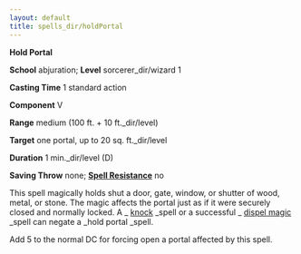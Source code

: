 ```yaml
---
layout: default
title: spells_dir/holdPortal
---
```

 **Hold Portal**

**School** abjuration; **Level** sorcerer_dir/wizard 1

**Casting Time** 1 standard action

**Component** V

**Range** medium (100 ft. + 10 ft._dir/level)

**Target** one portal, up to 20 sq. ft._dir/level

**Duration** 1 min._dir/level (D)

**Saving Throw** none; **[Spell Resistance](../../glossary#_spell-resistance)** no

This spell magically holds shut a door, gate, window, or shutter of wood, metal, or stone. The magic affects the portal just as if it were securely closed and normally locked. A _ [knock](../knock#_knock) _spell or a successful _ [dispel magic](../dispelMagic#_dispel-magic) _spell can negate a _hold portal _spell.

Add 5 to the normal DC for forcing open a portal affected by this spell.

